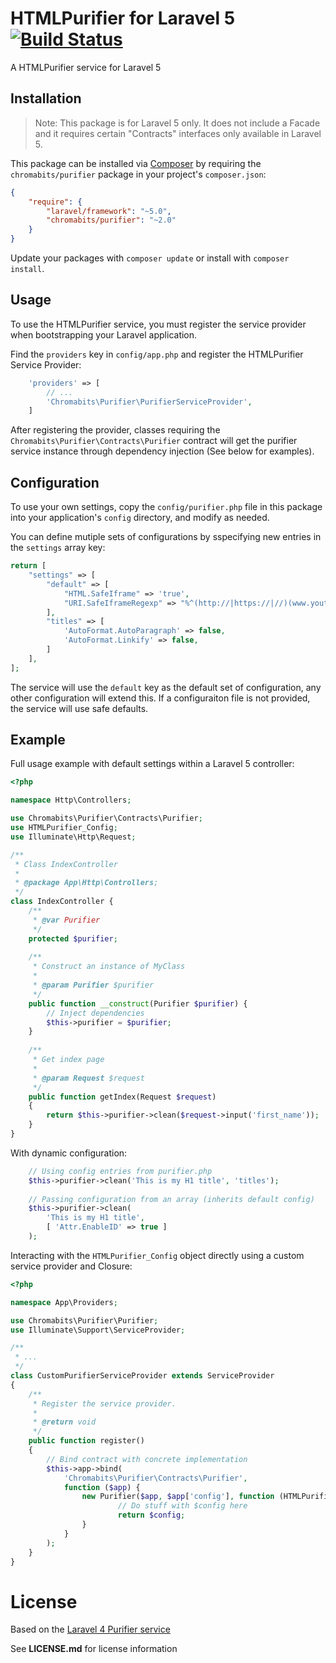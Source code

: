 # HTMLPurifier for Laravel 5 [![Build Status](https://travis-ci.org/etcinit/purifier.svg?branch=master)](https://travis-ci.org/etcinit/purifier)

A HTMLPurifier service for Laravel 5

## Installation

> Note: This package is for Laravel 5 only. It does not include a Facade and 
> it requires certain "Contracts" interfaces only available in Laravel 5. 

This package can be installed via [Composer](http://getcomposer.org) by 
requiring the `chromabits/purifier` package in your project's `composer.json`:

```json
{
    "require": {
        "laravel/framework": "~5.0",
        "chromabits/purifier": "~2.0"
    }
}
```

Update your packages with `composer update` or install with `composer install`.

## Usage

To use the HTMLPurifier service, you must register the service provider when 
bootstrapping your Laravel application.

Find the `providers` key in `config/app.php` and register the HTMLPurifier 
Service Provider:

```php
    'providers' => [
        // ...
        'Chromabits\Purifier\PurifierServiceProvider',
    ]
```

After registering the provider, classes requiring the 
`Chromabits\Purifier\Contracts\Purifier` contract will get the purifier service 
instance through dependency injection (See below for examples).

## Configuration

To use your own settings, copy the `config/purifier.php` file in this package 
into your application's `config` directory, and modify as needed.

You can define mutiple sets of configurations by sspecifying new entries in the 
`settings` array key:

```php
return [
    "settings" => [
        "default" => [
            "HTML.SafeIframe" => 'true',
            "URI.SafeIframeRegexp" => "%^(http://|https://|//)(www.youtube.com/embed/|player.vimeo.com/video/)%",
        ],
        "titles" => [
            'AutoFormat.AutoParagraph' => false,
            'AutoFormat.Linkify' => false,
        ]
    ],
];
```

The service will use the `default` key as the default set of configuration, 
any other configuration will extend this. If a configuraiton file is not 
provided, the service will use safe defaults.

## Example

Full usage example with default settings within a Laravel 5 controller:

```php
<?php

namespace Http\Controllers;

use Chromabits\Purifier\Contracts\Purifier;
use HTMLPurifier_Config;
use Illuminate\Http\Request;

/**
 * Class IndexController
 *
 * @package App\Http\Controllers;
 */
class IndexController {
	/**
	 * @var Purifier
	 */
	protected $purifier;
	
	/**
	 * Construct an instance of MyClass
	 *
	 * @param Purifier $purifier
	 */
	public function __construct(Purifier $purifier) {
		// Inject dependencies
		$this->purifier = $purifier;
	}
	
	/**
	 * Get index page
	 *
	 * @param Request $request
	 */
	public function getIndex(Request $request)
	{
		return $this->purifier->clean($request->input('first_name'));
	}
}
```

With dynamic configuration:

```php
	// Using config entries from purifier.php
	$this->purifier->clean('This is my H1 title', 'titles');
	
	// Passing configuration from an array (inherits default config)
	$this->purifier->clean(
		'This is my H1 title',
		[ 'Attr.EnableID' => true ]
	);
```

Interacting with the `HTMLPurifier_Config` object directly using a custom 
service provider and Closure:

```php
<?php

namespace App\Providers;

use Chromabits\Purifier\Purifier;
use Illuminate\Support\ServiceProvider;

/**
 * ...
 */
class CustomPurifierServiceProvider extends ServiceProvider
{
    /**
     * Register the service provider.
     *
     * @return void
     */
    public function register()
    {
        // Bind contract with concrete implementation
        $this->app->bind(
        	'Chromabits\Purifier\Contracts\Purifier',
        	function ($app) {
          		new Purifier($app, $app['config'], function (HTMLPurifier_Config $config) {
                		// Do stuff with $config here
                		return $config;
                }
            }
        );
    }
}
```

# License

Based on the 
[Laravel 4 Purifier service]((https://github.com/mewebstudio/purifier)) 

See **LICENSE.md** for license information
